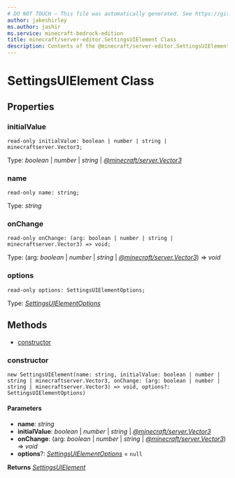 ```yaml
---
# DO NOT TOUCH — This file was automatically generated. See https://github.com/mojang/minecraftapidocsgenerator to modify descriptions, examples, etc.
author: jakeshirley
ms.author: jashir
ms.service: minecraft-bedrock-edition
title: minecraft/server-editor.SettingsUIElement Class
description: Contents of the @minecraft/server-editor.SettingsUIElement class.
---
```

# SettingsUIElement Class

## Properties

### **initialValue**
`read-only initialValue: boolean | number | string | minecraftserver.Vector3;`

Type: *boolean* | *number* | *string* | [*@minecraft/server.Vector3*](../../minecraft/server/Vector3.md)

### **name**
`read-only name: string;`

Type: *string*

### **onChange**
`read-only onChange: (arg: boolean | number | string | minecraftserver.Vector3) => void;`

Type: (arg: *boolean* | *number* | *string* | [*@minecraft/server.Vector3*](../../minecraft/server/Vector3.md)) => *void*

### **options**
`read-only options: SettingsUIElementOptions;`

Type: [*SettingsUIElementOptions*](SettingsUIElementOptions.md)

## Methods
- [constructor](#constructor)

### **constructor**
`
new SettingsUIElement(name: string, initialValue: boolean | number | string | minecraftserver.Vector3, onChange: (arg: boolean | number | string | minecraftserver.Vector3) => void, options?: SettingsUIElementOptions)
`

#### **Parameters**
- **name**: *string*
- **initialValue**: *boolean* | *number* | *string* | [*@minecraft/server.Vector3*](../../minecraft/server/Vector3.md)
- **onChange**: (arg: *boolean* | *number* | *string* | [*@minecraft/server.Vector3*](../../minecraft/server/Vector3.md)) => *void*
- **options**?: [*SettingsUIElementOptions*](SettingsUIElementOptions.md) = `null`

**Returns** [*SettingsUIElement*](SettingsUIElement.md)
